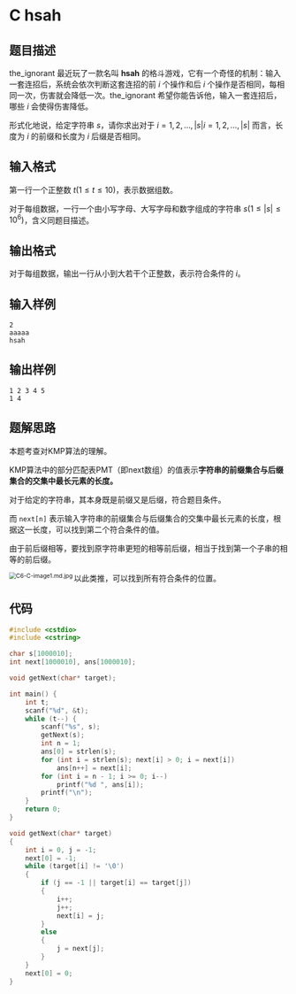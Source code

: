 # C hsah

## 题目描述

the_ignorant 最近玩了一款名叫 **hsah** 的格斗游戏，它有一个奇怪的机制：输入一套连招后，系统会依次判断这套连招的前 $i$ 个操作和后 $i$ 个操作是否相同，每相同一次，伤害就会降低一次。the_ignorant 希望你能告诉他，输入一套连招后，哪些 $i$ 会使得伤害降低。

形式化地说，给定字符串 $s$，请你求出对于 $i=1,2,…,|s|i=1,2,…,|s|$ 而言，长度为 $i$ 的前缀和长度为 $i$ 后缀是否相同。

## 输入格式

第一行一个正整数 $t(1≤t≤10)$，表示数据组数。

对于每组数据，一行一个由小写字母、大写字母和数字组成的字符串 $s(1≤|s|≤10^6)$，含义同题目描述。

## 输出格式

对于每组数据，输出一行从小到大若干个正整数，表示符合条件的 $i$。

## 输入样例

```
2
aaaaa
hsah
```

## 输出样例

```
1 2 3 4 5
1 4
```

## 题解思路

本题考查对KMP算法的理解。

KMP算法中的部分匹配表PMT（即next数组）的值表示**字符串的前缀集合与后缀集合的交集中最长元素的长度。**

对于给定的字符串，其本身既是前缀又是后缀，符合题目条件。

而 `next[n]` 表示输入字符串的前缀集合与后缀集合的交集中最长元素的长度，根据这一长度，可以找到第二个符合条件的值。

由于前后缀相等，要找到原字符串更短的相等前后缀，相当于找到第一个子串的相等的前后缀。

<img src="https://s3.pterclub.com/images/2022/12/04/C6-C-image1.md.jpg" alt="C6-C-image1.md.jpg" style="zoom:75%;" align="left"/>

以此类推，可以找到所有符合条件的位置。

## 代码

```C++
#include <cstdio>
#include <cstring>

char s[1000010];
int next[1000010], ans[1000010];

void getNext(char* target);

int main() {
    int t;
    scanf("%d", &t);
    while (t--) {
        scanf("%s", s);
        getNext(s);
        int n = 1;
        ans[0] = strlen(s);
        for (int i = strlen(s); next[i] > 0; i = next[i])
            ans[n++] = next[i];
        for (int i = n - 1; i >= 0; i--)
            printf("%d ", ans[i]);
        printf("\n");
    }
    return 0;
}

void getNext(char* target)
{
    int i = 0, j = -1;
    next[0] = -1;
    while (target[i] != '\0')
    {
        if (j == -1 || target[i] == target[j])
        {
            i++;
            j++;
            next[i] = j;
        }
        else
        {
            j = next[j];
        }
    }
    next[0] = 0;
}
```

